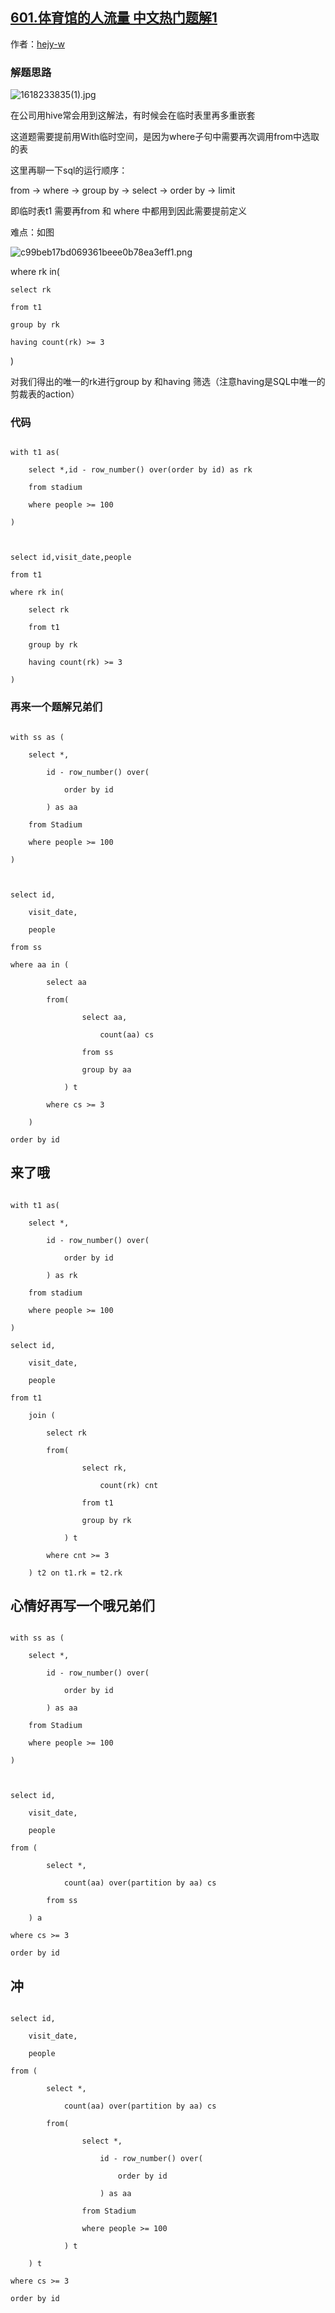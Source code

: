 ## [601.体育馆的人流量 中文热门题解1](https://leetcode.cn/problems/human-traffic-of-stadium/solutions/100000/tu-jie-lian-xu-ri-qi-ji-nan-dian-fen-xi-xnj58)

作者：[hejy-w](https://leetcode.cn/u/hejy-w)
### 解题思路

![1618233835(1).jpg](https://pic.leetcode-cn.com/1618234107-SglLtV-1618233835\(1\).jpg)


在公司用hive常会用到这解法，有时候会在临时表里再多重嵌套

这道题需要提前用With临时空间，是因为where子句中需要再次调用from中选取的表
这里再聊一下sql的运行顺序：
from -> where -> group by -> select -> order by -> limit
即临时表t1 需要再from 和 where 中都用到因此需要提前定义

难点：如图

![c99beb17bd069361beee0b78ea3eff1.png](https://pic.leetcode-cn.com/1617614624-EtXYFq-c99beb17bd069361beee0b78ea3eff1.png)

where rk in(
    select rk
    from t1
    group by rk
    having count(rk) >= 3
)
对我们得出的唯一的rk进行group by 和having 筛选（注意having是SQL中唯一的剪裁表的action）

### 代码

```mysql []
with t1 as(
    select *,id - row_number() over(order by id) as rk
    from stadium
    where people >= 100
)

select id,visit_date,people
from t1
where rk in(
    select rk
    from t1
    group by rk
    having count(rk) >= 3
)
```


###  再来一个题解兄弟们

```MySQL []
with ss as (
    select *,
        id - row_number() over(
            order by id
        ) as aa
    from Stadium
    where people >= 100
)

select id,
    visit_date,
    people
from ss
where aa in (
        select aa
        from(
                select aa,
                    count(aa) cs
                from ss
                group by aa
            ) t
        where cs >= 3
    ) 
order by id
```

##  来了哦
```MySQL []
with t1 as(
    select *,
        id - row_number() over(
            order by id
        ) as rk
    from stadium
    where people >= 100
)
select id,
    visit_date,
    people
from t1
    join (
        select rk
        from(
                select rk,
                    count(rk) cnt
                from t1
                group by rk
            ) t
        where cnt >= 3
    ) t2 on t1.rk = t2.rk
```

##  心情好再写一个哦兄弟们
```MySQL []
with ss as (
    select *,
        id - row_number() over(
            order by id
        ) as aa
    from Stadium
    where people >= 100
)

select id,
    visit_date,
    people
from (
        select *,
            count(aa) over(partition by aa) cs
        from ss
    ) a
where cs >= 3
order by id
```

##  冲
```MySQL []
select id,
    visit_date,
    people
from (
        select *,
            count(aa) over(partition by aa) cs
        from(
                select *,
                    id - row_number() over(
                        order by id
                    ) as aa
                from Stadium
                where people >= 100
            ) t
    ) t
where cs >= 3
order by id
```
